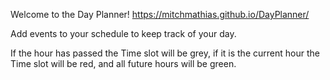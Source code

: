 Welcome to the Day Planner!
https://mitchmathias.github.io/DayPlanner/

Add events to your schedule to keep track of your day.

If the hour has passed the Time slot will be grey, if it is the current hour the Time slot will be red, and all future hours will be green.
